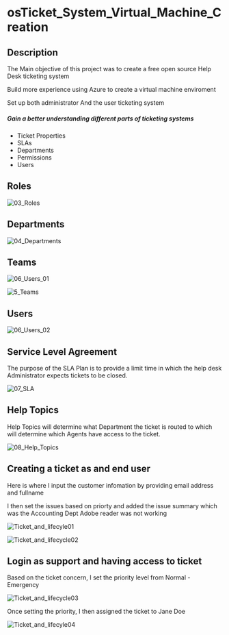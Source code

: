 <h1>osTicket_System_Virtual_Machine_Creation</h1>

<h2><b>Description</b></h2>
<p>The Main objective of this project was to create a free open source Help Desk ticketing system</p>
<p>Build more experience using Azure to create a virtual machine enviroment</p>
<p>Set up both administrator And the user ticketing system</p>

<h5><b>Gain a better understanding different parts of ticketing systems</b></h5>
<ul>
  <li>Ticket Properties</li>
  <li>SLAs</li>
  <li>Departments</li>
  <li>Permissions</li>
  <li>Users</li>
</ul>

<h2>Roles</h2>

![03_Roles](https://github.com/Keepcodingjoni619/osTicket_System_Virtual_Machine_Creation/assets/82996237/86dbbfbb-f348-4d12-a73e-597286e56e35)

<h2>Departments</h2>

![04_Departments](https://github.com/Keepcodingjoni619/osTicket_System_Virtual_Machine_Creation/assets/82996237/a83a8f04-d139-47b7-87ba-f08870c394c8)

<h2>Teams</h2>

![06_Users_01](https://github.com/Keepcodingjoni619/osTicket_System_Virtual_Machine_Creation/assets/82996237/5ab48c02-7e25-49fb-ab31-9b8bd8052f19)


![5_Teams](https://github.com/Keepcodingjoni619/osTicket_System_Virtual_Machine_Creation/assets/82996237/241cc59e-b966-4808-9ae4-12223d194607)


<h2>Users</h2>

![06_Users_02](https://github.com/Keepcodingjoni619/osTicket_System_Virtual_Machine_Creation/assets/82996237/435dc1eb-45db-462d-9359-e7cd4ec02680)

<h2>Service Level Agreement</h2>
<p> The purpose of the SLA Plan is to provide a limit time in which the help desk Administrator expects tickets to be closed.</p>

![07_SLA](https://github.com/Keepcodingjoni619/osTicket_System_Virtual_Machine_Creation/assets/82996237/d8e61346-1a30-462f-ab15-ef5db5b2e5e4)

<h2>Help Topics</h2>
<p>Help Topics will determine what Department the ticket is routed to which will determine which Agents have access to the ticket.</p>

![08_Help_Topics](https://github.com/Keepcodingjoni619/osTicket_System_Virtual_Machine_Creation/assets/82996237/c1105754-5883-4dbe-8ac8-9a61a6e0bc4c)

<h2>Creating a ticket as and end user</h2>
<p>Here is where I input the customer infomation by providing email address and fullname</p>
<p>I then set the issues based on priorty and added the issue summary which was the Accounting Dept Adobe reader was not working</p>

![Ticket_and_lifecyle01](https://github.com/Keepcodingjoni619/osTicket_System_Virtual_Machine_Creation/assets/82996237/a5067ffb-311f-40ed-8499-c7416d2b6e37)

![Ticket_and_lifecycle02](https://github.com/Keepcodingjoni619/osTicket_System_Virtual_Machine_Creation/assets/82996237/a93e5d52-4dad-41c6-9b78-477ecbc7d943)

<h2>Login as support and having access to ticket</h2>
<p>Based on the ticket concern, I set the priority level from Normal - Emergency</p>

![Ticket_and_lifecycle03](https://github.com/Keepcodingjoni619/osTicket_System_Virtual_Machine_Creation/assets/82996237/f3319004-50f4-41fe-a944-73377a16531d)

<p>Once setting the priority, I then assigned the ticket to Jane Doe</p>

![Ticket_and_lifecyle04](https://github.com/Keepcodingjoni619/osTicket_System_Virtual_Machine_Creation/assets/82996237/69cac4c6-bb84-4940-a4c0-9a575575fea1)


